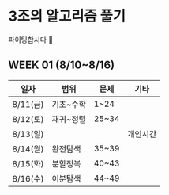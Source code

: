 # 3조의 알고리즘 풀기
파이팅합시다 👊

## WEEK 01 (8/10~8/16)
| 일자 | 범위 | 문제 | 기타 |
| -- | -- | -- | --|
| 8/11(금) | 기초~수학 | 1~24 | |
| 8/12(토) | 재귀~정렬 | 25~34 | |
| 8/13(일) | | | 개인시간 |
| 8/14(월) | 완전탐색 | 35~39 | |
| 8/15(화) | 분할정복 | 40~43 | |
| 8/16(수) | 이분탐색 | 44~49 | |
